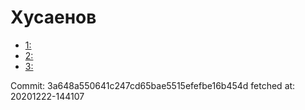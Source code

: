 # Хусаенов
- [1: ](1.md)
- [2: ](2.md)
- [3: ](3.md)

Commit: 3a648a550641c247cd65bae5515efefbe16b454d
 fetched at: 20201222-144107
